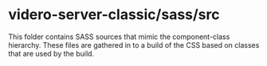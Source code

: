 # videro-server-classic/sass/src

This folder contains SASS sources that mimic the component-class hierarchy. These files
are gathered in to a build of the CSS based on classes that are used by the build.
